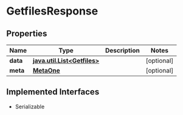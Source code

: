 

# GetfilesResponse


## Properties

Name | Type | Description | Notes
------------ | ------------- | ------------- | -------------
**data** | [**java.util.List&lt;Getfiles&gt;**](Getfiles.md) |  |  [optional]
**meta** | [**MetaOne**](MetaOne.md) |  |  [optional]


## Implemented Interfaces

* Serializable


